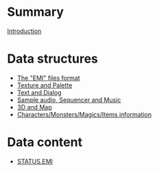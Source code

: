 # Summary

[Introduction](./Introduction.md)

# Data structures

- [The "EMI" files format](./DataStructures/1_TheEmiFiles.md)
- [Texture and Palette](./DataStructures/2_TextureAndPalette.md)
- [Text and Dialog]()
- [Sample audio, Sequencer and Music]()
- [3D and Map]()
- [Characters/Monsters/Magics/Items information]()

# Data content

- [STATUS.EMI](DataContent/1_STATUS.EMI.md)
